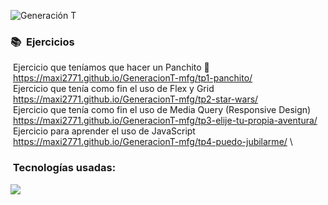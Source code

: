 ![Generación T](https://campus.generaciont.org/pluginfile.php/1/theme_degrade/slideshow_image_1/1748712212/GT%201250x400px.jpg)

### 📚 &nbsp;Ejercicios
&nbsp;Ejercicio que teníamos que hacer un Panchito 🌭\
&nbsp;https://maxi2771.github.io/GeneracionT-mfg/tp1-panchito/ \
&nbsp;Ejercicio que tenía como fin el uso de Flex y Grid\
&nbsp;https://maxi2771.github.io/GeneracionT-mfg/tp2-star-wars/ \
&nbsp;Ejercicio que tenía como fin el uso de Media Query (Responsive Design)\
&nbsp;https://maxi2771.github.io/GeneracionT-mfg/tp3-elije-tu-propia-aventura/ \
&nbsp;Ejercicio para aprender el uso de JavaScript\
&nbsp;https://maxi2771.github.io/GeneracionT-mfg/tp4-puedo-jubilarme/ \


### &nbsp;Tecnologías usadas:
<a href="https://skillicons.dev">
  <img src="https://skillicons.dev/icons?i=html,css,js,tailwind&perline=14" />
</a>
